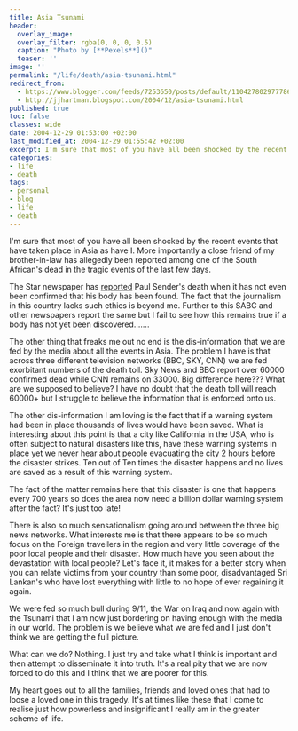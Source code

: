 ```yaml
---
title: Asia Tsunami
header:
  overlay_image: 
  overlay_filter: rgba(0, 0, 0, 0.5)
  caption: "Photo by [**Pexels**]()"
  teaser: ''
image: ''
permalink: "/life/death/asia-tsunami.html"
redirect_from:
  - https://www.blogger.com/feeds/7253650/posts/default/110427802977786594
  - http://jjhartman.blogspot.com/2004/12/asia-tsunami.html
published: true
toc: false
classes: wide
date: 2004-12-29 01:53:00 +02:00
last_modified_at: 2004-12-29 01:55:42 +02:00
excerpt: I'm sure that most of you have all been shocked by the recent events that have taken place in Asia as have I. More importantly a close friend of my brother-in-law has allegedly been reported among one of the South African's dead in the tragic events of the last few days.
categories:
- life
- death
tags:
- personal
- blog
- life
- death
---
```

I'm sure that most of you have all been shocked by the recent events that have taken place in Asia as have I. More importantly a close friend of my brother-in-law has allegedly been reported among one of the South African's dead in the tragic events of the last few days.

The Star newspaper has <a href="http://www.thestar.co.za/index.php?fSectionId=128&amp;fArticleId=2355956">reported</a> Paul Sender's death when it has not even been confirmed that his body has been found. The fact that the journalism in this country lacks such ethics is beyond me. Further to this SABC and other newspapers report the same but I fail to see how this remains true if a body has not yet been discovered.......

The other thing that freaks me out no end is the dis-information that we are fed by the media about all the events in Asia. The problem I have is that across three different television networks (BBC, SKY, CNN) we are fed exorbitant numbers of the death toll. Sky News and BBC report over 60000 confirmed dead while CNN remains on 33000. Big difference here??? What are we supposed to believe? I have no doubt that the death toll will reach 60000+ but I struggle to believe the information that is enforced onto us.

The other dis-information I am loving is the fact that if a warning system had been in place thousands of lives would have been saved. What is interesting about this point is that a city like California in the USA, who is often subject to natural disasters like this, have these warning systems in place yet we never hear about people evacuating the city 2 hours before the disaster strikes. Ten out of Ten times the disaster happens and no lives are saved as a result of this warning system.

The fact of the matter remains here that this disaster is one that happens every 700 years so does the area now need a billion dollar warning system after the fact? It's just too late!

There is also so much sensationalism going around between the three big news networks. What interests me is that there appears to be so much focus on the Foreign travellers in the region and very little coverage of the poor local people and their disaster. How much have you seen about the devastation with local people? Let's face it, it makes for a better story when you can relate victims from your country than some poor, disadvantaged Sri Lankan's who have lost everything with little to no hope of ever regaining it again.

We were fed so much bull during 9/11, the War on Iraq and now again with the Tsunami that I am now just bordering on having enough with the media in our world. The problem is we believe what we are fed and I just don't think we are getting the full picture.

What can we do? Nothing. I just try and take what I think is important and then attempt to disseminate it into truth. It's a real pity that we are now forced to do this and I think that we are poorer for this.

My heart goes out to all the families, friends and loved ones that had to loose a loved one in this tragedy. It's at times like these that I come to realise just how powerless and insignificant I really am in the greater scheme of life.
